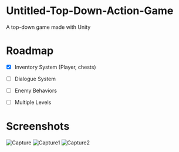 # Untitled-Top-Down-Action-Game
A top-down game made with Unity 

# Roadmap
- [x] Inventory System (Player, chests)
- [ ] Dialogue System 
- [ ] Enemy Behaviors
- [ ] Multiple Levels


# Screenshots

![Capture](https://user-images.githubusercontent.com/36055875/67298006-5877fe80-f4f3-11e9-94f5-60496577c731.PNG)
![Capture1](https://user-images.githubusercontent.com/36055875/67298028-5dd54900-f4f3-11e9-8d9c-11ce4bfbd35f.PNG)
![Capture2](https://user-images.githubusercontent.com/36055875/67298029-5e6ddf80-f4f3-11e9-8873-615c830beaf3.PNG)

